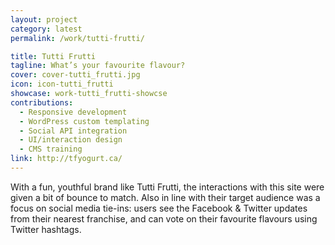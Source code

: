 ```yaml
---
layout: project
category: latest
permalink: /work/tutti-frutti/

title: Tutti Frutti
tagline: What’s your favourite flavour?
cover: cover-tutti_frutti.jpg
icon: icon-tutti_frutti
showcase: work-tutti_frutti-showcse
contributions:
  - Responsive development
  - WordPress custom templating
  - Social API integration
  - UI/interaction design
  - CMS training
link: http://tfyogurt.ca/
---
```


With a fun, youthful brand like Tutti Frutti, the interactions with this site were given a bit of bounce to match. Also in line with their target audience was a focus on social media tie-ins: users see the Facebook &#38; Twitter updates from their nearest franchise, and can vote on their favourite flavours using Twitter hashtags.
